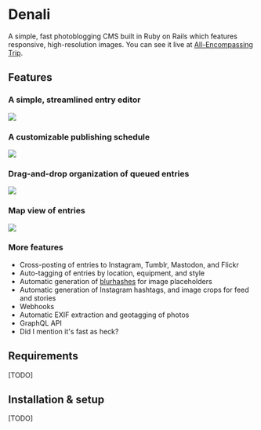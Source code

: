 # Denali

A simple, fast photoblogging CMS built in Ruby on Rails which features responsive, high-resolution images. You can see it live at [All-Encompassing Trip](http://www.allencompassingtrip.com).

## Features

### A simple, streamlined entry editor

![](https://i.imgur.com/N42IOxI.png)

### A customizable publishing schedule

![](https://i.imgur.com/ax4Bs8X.png)

### Drag-and-drop organization of queued entries

![](https://i.imgur.com/lSiV4Ro.png)

### Map view of entries

![](https://i.imgur.com/enMdop1.png)

### More features

* Cross-posting of entries to Instagram, Tumblr, Mastodon, and Flickr
* Auto-tagging of entries by location, equipment, and style
* Automatic generation of [blurhashes](https://blurha.sh/) for image placeholders
* Automatic generation of Instagram hashtags, and image crops for feed and stories
* Webhooks
* Automatic EXIF extraction and geotagging of photos
* GraphQL API
* Did I mention it's fast as heck?

## Requirements

[TODO]

## Installation & setup

[TODO]
